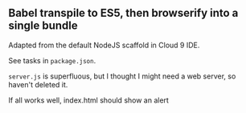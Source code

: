 ## Babel transpile to ES5, then browserify into a single bundle

Adapted from the default NodeJS scaffold in Cloud 9 IDE.

See tasks in ```package.json```.

```server.js``` is superfluous, but I thought I might need a web server, so haven't deleted it.

If all works well, index.html should show an alert